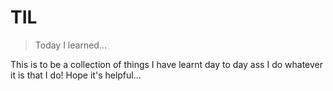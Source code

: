 # TIL

> Today I learned...

This is to be a collection of things I have learnt day to day ass I do whatever it is that I do!  Hope it's helpful...

